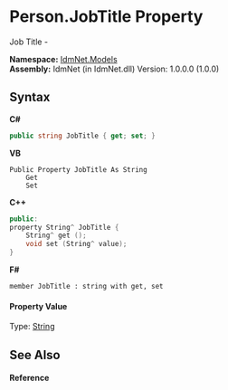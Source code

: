 # Person.JobTitle Property 
 

Job Title -

**Namespace:**&nbsp;<a href="N_IdmNet_Models">IdmNet.Models</a><br />**Assembly:**&nbsp;IdmNet (in IdmNet.dll) Version: 1.0.0.0 (1.0.0)

## Syntax

**C#**<br />
``` C#
public string JobTitle { get; set; }
```

**VB**<br />
``` VB
Public Property JobTitle As String
	Get
	Set
```

**C++**<br />
``` C++
public:
property String^ JobTitle {
	String^ get ();
	void set (String^ value);
}
```

**F#**<br />
``` F#
member JobTitle : string with get, set

```


#### Property Value
Type: <a href="http://msdn2.microsoft.com/en-us/library/s1wwdcbf" target="_blank">String</a>

## See Also


#### Reference
<a href="T_IdmNet_Models_Person">Person Class</a><br /><a href="N_IdmNet_Models">IdmNet.Models Namespace</a><br />